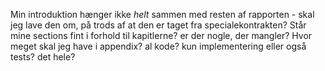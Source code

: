 Min introduktion hænger ikke _helt_ sammen med resten af rapporten - skal jeg lave den om, på trods af at den er taget fra specialekontrakten?
Står mine sections fint i forhold til kapitlerne? er der nogle, der mangler?
Hvor meget skal jeg have i appendix? al kode? kun implementering eller også tests? det hele?